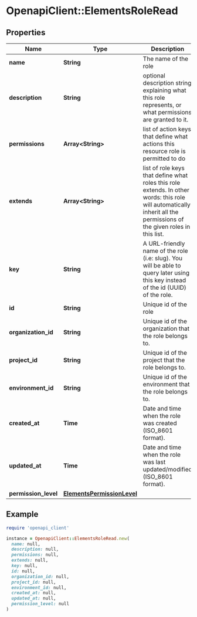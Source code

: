 # OpenapiClient::ElementsRoleRead

## Properties

| Name | Type | Description | Notes |
| ---- | ---- | ----------- | ----- |
| **name** | **String** | The name of the role |  |
| **description** | **String** | optional description string explaining what this role represents, or what permissions are granted to it. | [optional] |
| **permissions** | **Array&lt;String&gt;** | list of action keys that define what actions this resource role is permitted to do | [optional] |
| **extends** | **Array&lt;String&gt;** | list of role keys that define what roles this role extends. In other words: this role will automatically inherit all the permissions of the given roles in this list. | [optional] |
| **key** | **String** | A URL-friendly name of the role (i.e: slug). You will be able to query later using this key instead of the id (UUID) of the role. |  |
| **id** | **String** | Unique id of the role |  |
| **organization_id** | **String** | Unique id of the organization that the role belongs to. |  |
| **project_id** | **String** | Unique id of the project that the role belongs to. |  |
| **environment_id** | **String** | Unique id of the environment that the role belongs to. |  |
| **created_at** | **Time** | Date and time when the role was created (ISO_8601 format). |  |
| **updated_at** | **Time** | Date and time when the role was last updated/modified (ISO_8601 format). |  |
| **permission_level** | [**ElementsPermissionLevel**](ElementsPermissionLevel.md) |  |  |

## Example

```ruby
require 'openapi_client'

instance = OpenapiClient::ElementsRoleRead.new(
  name: null,
  description: null,
  permissions: null,
  extends: null,
  key: null,
  id: null,
  organization_id: null,
  project_id: null,
  environment_id: null,
  created_at: null,
  updated_at: null,
  permission_level: null
)
```

